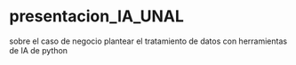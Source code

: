 # presentacion_IA_UNAL
sobre el caso de negocio plantear el tratamiento de datos con herramientas de IA de python
